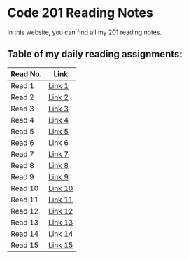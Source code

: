 # Code 201 Reading Notes
In this website, you can find all my 201 reading notes.

## Table of my daily reading assignments:

Read No.  | Link
----------|-----------
Read 1    | [Link 1 ](https://abdallah-zakaria.github.io/reading-notes/class01)
Read 2    | [Link 2 ](https://abdallah-zakaria.github.io/reading-notes/class02)
Read 3    | [Link 3 ](https://abdallah-zakaria.github.io/reading-notes/class03)
Read 4    | [Link 4 ](https://abdallah-zakaria.github.io/reading-notes/class04)
Read 5    | [Link 5 ](https://abdallah-zakaria.github.io/reading-notes/class05)
Read 6    | [Link 6 ](https://abdallah-zakaria.github.io/reading-notes/class06)
Read 7    | [Link 7 ](https://abdallah-zakaria.github.io/reading-notes/class07)
Read 8    | [Link 8 ](https://abdallah-zakaria.github.io/reading-notes/class08)
Read 9    | [Link 9 ](https://abdallah-zakaria.github.io/reading-notes/class09)
Read 10   | [Link 10](https://abdallah-zakaria.github.io/reading-notes/class10)
Read 11   | [Link 11](https://abdallah-zakaria.github.io/reading-notes/class11)
Read 12   | [Link 12]()
Read 13   | [Link 13]()
Read 14   | [Link 14]()
Read 15   | [Link 15]() 